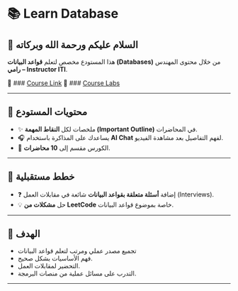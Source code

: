 # 📚 Learn Database  

## 👋 السلام عليكم ورحمة الله وبركاته  

هذا المستودع مخصص لتعلم **قواعد البيانات (Databases)** من خلال محتوى المهندس **رامي – Instructor ITI**.  

🔗 ### [Course Link](https://www.youtube.com/watch?v=nUiuyejbemc&list=PLoRh0POuk1Rw-BZU-DPI6cA_c5W9_2uF_) 
🔗 ### [Course Labs](https://drive.google.com/drive/folders/1pt_I5AoF85jDwd9j8MZwrO-sNp_JP1n1) 

---

## 📌 محتويات المستودع  
- ✨ ملخصات لكل **النقاط المهمة (Important Outline)** في المحاضرات.  
- 🎧 يساعدك على المذاكرة باستخدام **AI Chat** لفهم التفاصيل بعد مشاهدة الفيديو.  
- 📝 الكورس مقسم إلى **10 محاضرات**.  

---

## 🚀 خطط مستقبلية  
- ❓ إضافة **أسئلة متعلقة بقواعد البيانات** شائعة في مقابلات العمل (Interviews).  
- 💡 حل **مشكلات من LeetCode** خاصة بموضوع قواعد البيانات.  

---

## 🎯 الهدف  
- تجميع مصدر عملي ومرتب لتعلم قواعد البيانات
- فهم الأساسيات بشكل صحيح.  
- التحضير لمقابلات العمل.  
- التدرب على مسائل عملية من منصات البرمجة.  

---
